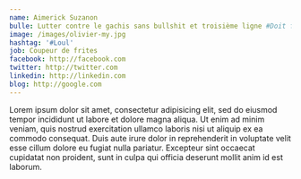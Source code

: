 ```yaml
---
name: Aimerick Suzanon
bulle: Lutter contre le gachis sans bullshit et troisième ligne #Doit faire 3 lignes max sinon ça pète
image: /images/olivier-my.jpg
hashtag: '#Loul'
job: Coupeur de frites
facebook: http://facebook.com
twitter: http://twitter.com
linkedin: http://linkedin.com
blog: http://google.com
---
```


Lorem ipsum dolor sit amet, consectetur adipisicing elit, sed do eiusmod tempor incididunt ut labore et dolore magna aliqua. Ut enim ad minim veniam, quis nostrud exercitation ullamco laboris nisi ut aliquip ex ea commodo consequat. Duis aute irure dolor in reprehenderit in voluptate velit esse cillum dolore eu fugiat nulla pariatur. Excepteur sint occaecat cupidatat non proident, sunt in culpa qui officia deserunt mollit anim id est laborum.

